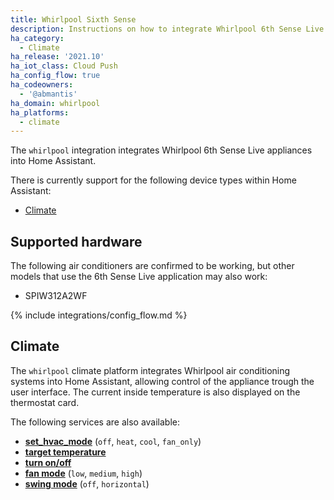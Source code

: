 ```yaml
---
title: Whirlpool Sixth Sense
description: Instructions on how to integrate Whirlpool 6th Sense Live appliances with Home Assistant.
ha_category:
  - Climate
ha_release: '2021.10'
ha_iot_class: Cloud Push
ha_config_flow: true
ha_codeowners:
  - '@abmantis'
ha_domain: whirlpool
ha_platforms:
  - climate
---
```


The `whirlpool` integration integrates Whirlpool 6th Sense Live appliances into Home Assistant.

There is currently support for the following device types within Home Assistant:

- [Climate](#climate)

## Supported hardware

The following air conditioners are confirmed to be working, but other models that use the 6th Sense Live application may also work:

- SPIW312A2WF

{% include integrations/config_flow.md %}

## Climate

The `whirlpool` climate platform integrates Whirlpool air conditioning systems into Home Assistant, allowing control of the appliance trough the user interface. The current inside temperature is also displayed on the thermostat card.

The following services are also available:

- [**set_hvac_mode**](/integrations/climate/#service-climateset_hvac_mode) (`off`, `heat`, `cool`, `fan_only`)
- [**target temperature**](/integrations/climate#service-climateset_temperature)
- [**turn on/off**](/integrations/climate#service-climateturn_on)
- [**fan mode**](/integrations/climate#service-climateset_fan_mode) (`low`, `medium`, `high`)
- [**swing mode**](/integrations/climate#service-climateset_swing_mode) (`off`, `horizontal`)
